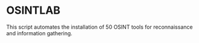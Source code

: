 # OSINTLAB
This script automates the installation of 50 OSINT tools for reconnaissance and information gathering.
